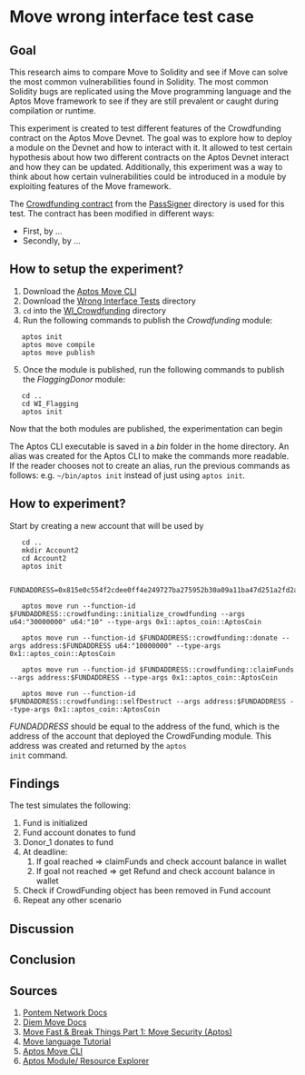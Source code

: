 # Move wrong interface test case

## Goal 
This research aims to compare Move to Solidity and see if Move can solve the most common vulnerabilities found in Solidity. The most common Solidity bugs are replicated using the Move programming language and the Aptos Move framework to see if they are still prevalent or caught during compilation or runtime.

This experiment is created to test different features of the Crowdfunding contract on the Aptos Move Devnet. The goal was to explore how to deploy a module on the Devnet and how to interact with it. It allowed to test certain hypothesis about how two different contracts on the Aptos Devnet interact and how they can be updated. Additionally, this experiment was a way to think about how certain vulnerabilities could be introduced in a module by exploiting features of the Move framework. 

The [Crowdfunding contract](../Crowdfunding_contract/sources/CrowdFunding.move) from the [PassSigner](../PassSigner_tests) directory is used for this test. The contract has been modified in different ways:
- First, by ...
- Secondly, by ...

## How to setup the experiment?
1. Download the [Aptos Move CLI](https://aptos.dev/cli-tools/aptos-cli-tool/install-aptos-cli/)
2. Download the [Wrong Interface Tests](../WrongInterface_tests/) directory
3. <code>cd</code> into the [WI_Crowdfunding](../WI_Crowdfunding/) directory
4. Run the following commands to publish the *Crowdfunding* module:

 ```
    aptos init
    aptos move compile
    aptos move publish
 ```
5. Once the module is published, run the following commands to publish the *FlaggingDonor* module:
 ```
    cd ..
    cd WI_Flagging
    aptos init
 ```
Now that the both modules are published, the experimentation can begin 

The Aptos CLI executable is saved in a *bin* folder in the home directory. An alias was created for the Aptos CLI to make the commands more readable. If the reader chooses not to create an alias, run the previous commands as follows: e.g. <code>~/bin/aptos init</code> instead of just using <code>aptos init</code>.

## How to experiment?
Start by creating a new account that will be used by 
 ```
    cd ..
    mkdir Account2
    cd Account2
    aptos init
 ```

 ```
    FUNDADDRESS=0x815e0c554f2cdee0ff4e249727ba275952b30a09a11ba47d251a2fd2a5e28172

    aptos move run --function-id $FUNDADDRESS::crowdfunding::initialize_crowdfunding --args u64:"30000000" u64:"10" --type-args 0x1::aptos_coin::AptosCoin

    aptos move run --function-id $FUNDADDRESS::crowdfunding::donate --args address:$FUNDADDRESS u64:"10000000" --type-args 0x1::aptos_coin::AptosCoin

    aptos move run --function-id $FUNDADDRESS::crowdfunding::claimFunds --args address:$FUNDADDRESS --type-args 0x1::aptos_coin::AptosCoin

    aptos move run --function-id $FUNDADDRESS::crowdfunding::selfDestruct --args address:$FUNDADDRESS --type-args 0x1::aptos_coin::AptosCoin

 ```

*FUNDADDRESS* should be equal to the address of the fund, which is the address of the account that deployed the CrowdFunding module. This address was created and returned by the <code>aptos init</code> command.


## Findings
The test simulates the following:
1. Fund is initialized
2. Fund account donates to fund
3. Donor_1 donates to fund
4. At deadline: 
    1. If goal reached => claimFunds and check account balance in wallet
    2. If goal not reached => get Refund and check account balance in wallet
5. Check if CrowdFunding object has been removed in Fund account
6. Repeat any other scenario


## Discussion


## Conclusion


## Sources
1. [Pontem Network Docs](https://docs.pontem.network/02.-move-language/lang)
2. [Diem Move Docs](https://diem.github.io/move/introduction.html)
3. [Move Fast & Break Things Part 1: Move Security (Aptos)](https://www.zellic.io/blog/move-fast-and-break-things-pt-1)
4. [Move language Tutorial](https://github.com/move-language/move/tree/main/language/documentation/tutorial)
5. [Aptos Move CLI](https://aptos.dev/cli-tools/aptos-cli-tool/install-aptos-cli/)
6. [Aptos Module/ Resource Explorer](https://aptos-module-explorer.vercel.app/)



